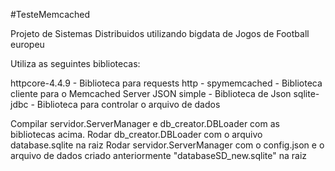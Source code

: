 #TesteMemcached

Projeto de Sistemas Distribuidos utilizando bigdata de Jogos de Football europeu

Utiliza as seguintes bibliotecas:

httpcore-4.4.9 - Biblioteca para requests http -
spymemcached - Biblioteca cliente para o Memcached Server
JSON simple - Biblioteca de Json
sqlite-jdbc - Biblioteca para controlar o arquivo de dados

Compilar servidor.ServerManager e db_creator.DBLoader com as bibliotecas acima.
Rodar db_creator.DBLoader com o arquivo database.sqlite na raiz
Rodar servidor.ServerManager com o config.json e o arquivo de dados criado anteriormente "databaseSD_new.sqlite" na raiz